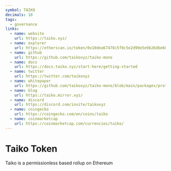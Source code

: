 ```yaml
---
symbol: TAIKO
decimals: 18
tags:
  - governance
links:
  - name: website
    url: https://taiko.xyz/
  - name: explorer
    url: https://etherscan.io/token/0x10dea67478c5f8c5e2d90e5e9b26dbe60c54d800
  - name: github
    url: https://github.com/taikoxyz/taiko-mono
  - name: docs
    url: https://docs.taiko.xyz/start-here/getting-started
  - name: twitter
    url: https://twitter.com/taikoxyz
  - name: whitepaper
    url: https://github.com/taikoxyz/taiko-mono/blob/main/packages/protocol/docs/tokenomics-whitepaper.pdf
  - name: blog
    url: https://taiko.mirror.xyz/
  - name: discord
    url: https://discord.com/invite/taikoxyz
  - name: coingecko
    url: https://coingecko.com/en/coins/taiko
  - name: coinmarketcap
    url: https://coinmarketcap.com/currencies/taiko/
---
```


# Taiko Token

Taiko is a permissionless based rollup on Ethereum
